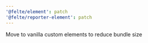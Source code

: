 ```yaml
---
'@felte/element': patch
'@felte/reporter-element': patch
---
```


Move to vanilla custom elements to reduce bundle size
